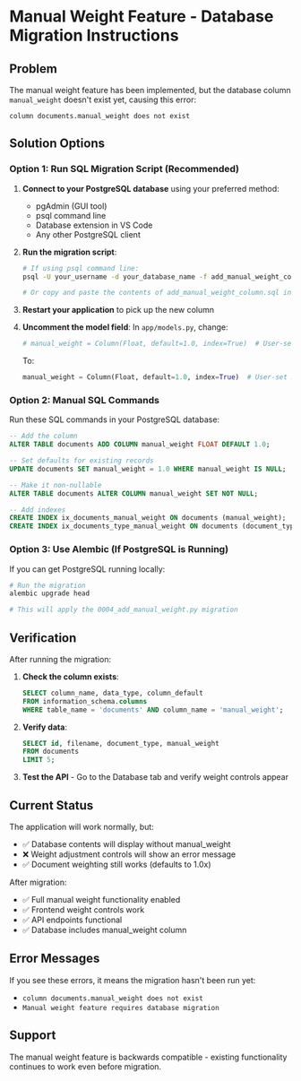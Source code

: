 # Manual Weight Feature - Database Migration Instructions

## Problem
The manual weight feature has been implemented, but the database column `manual_weight` doesn't exist yet, causing this error:
```
column documents.manual_weight does not exist
```

## Solution Options

### Option 1: Run SQL Migration Script (Recommended)

1. **Connect to your PostgreSQL database** using your preferred method:
   - pgAdmin (GUI tool)
   - psql command line
   - Database extension in VS Code
   - Any other PostgreSQL client

2. **Run the migration script**:
   ```bash
   # If using psql command line:
   psql -U your_username -d your_database_name -f add_manual_weight_column.sql
   
   # Or copy and paste the contents of add_manual_weight_column.sql into your database client
   ```

3. **Restart your application** to pick up the new column

4. **Uncomment the model field**:
   In `app/models.py`, change:
   ```python
   # manual_weight = Column(Float, default=1.0, index=True)  # User-set manual weight multiplier
   ```
   To:
   ```python
   manual_weight = Column(Float, default=1.0, index=True)  # User-set manual weight multiplier
   ```

### Option 2: Manual SQL Commands

Run these SQL commands in your PostgreSQL database:

```sql
-- Add the column
ALTER TABLE documents ADD COLUMN manual_weight FLOAT DEFAULT 1.0;

-- Set defaults for existing records
UPDATE documents SET manual_weight = 1.0 WHERE manual_weight IS NULL;

-- Make it non-nullable
ALTER TABLE documents ALTER COLUMN manual_weight SET NOT NULL;

-- Add indexes
CREATE INDEX ix_documents_manual_weight ON documents (manual_weight);
CREATE INDEX ix_documents_type_manual_weight ON documents (document_type, manual_weight);
```

### Option 3: Use Alembic (If PostgreSQL is Running)

If you can get PostgreSQL running locally:

```bash
# Run the migration
alembic upgrade head

# This will apply the 0004_add_manual_weight.py migration
```

## Verification

After running the migration:

1. **Check the column exists**:
   ```sql
   SELECT column_name, data_type, column_default 
   FROM information_schema.columns 
   WHERE table_name = 'documents' AND column_name = 'manual_weight';
   ```

2. **Verify data**:
   ```sql
   SELECT id, filename, document_type, manual_weight 
   FROM documents 
   LIMIT 5;
   ```

3. **Test the API** - Go to the Database tab and verify weight controls appear

## Current Status

The application will work normally, but:
- ✅ Database contents will display without manual_weight
- ❌ Weight adjustment controls will show an error message
- ✅ Document weighting still works (defaults to 1.0x)

After migration:
- ✅ Full manual weight functionality enabled
- ✅ Frontend weight controls work
- ✅ API endpoints functional
- ✅ Database includes manual_weight column

## Error Messages

If you see these errors, it means the migration hasn't been run yet:
- `column documents.manual_weight does not exist`
- `Manual weight feature requires database migration`

## Support

The manual weight feature is backwards compatible - existing functionality continues to work even before migration.